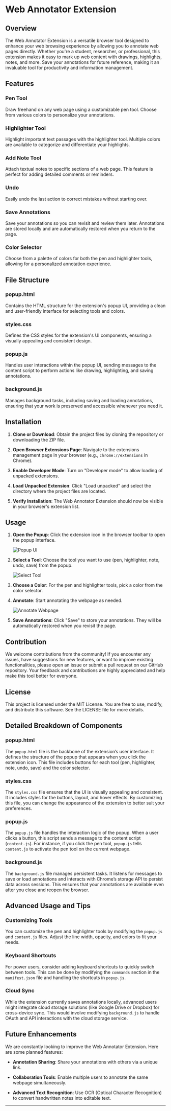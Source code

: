 # Web Annotator Extension



## Overview



The Web Annotator Extension is a versatile browser tool designed to enhance your web browsing experience by allowing you to annotate web pages directly. Whether you're a student, researcher, or professional, this extension makes it easy to mark up web content with drawings, highlights, notes, and more. Save your annotations for future reference, making it an invaluable tool for productivity and information management.



## Features



### Pen Tool



Draw freehand on any web page using a customizable pen tool. Choose from various colors to personalize your annotations.



### Highlighter Tool



Highlight important text passages with the highlighter tool. Multiple colors are available to categorize and differentiate your highlights.



### Add Note Tool



Attach textual notes to specific sections of a web page. This feature is perfect for adding detailed comments or reminders.



### Undo



Easily undo the last action to correct mistakes without starting over.



### Save Annotations



Save your annotations so you can revisit and review them later. Annotations are stored locally and are automatically restored when you return to the page.



### Color Selector



Choose from a palette of colors for both the pen and highlighter tools, allowing for a personalized annotation experience.



## File Structure



### popup.html



Contains the HTML structure for the extension's popup UI, providing a clean and user-friendly interface for selecting tools and colors.



### styles.css



Defines the CSS styles for the extension's UI components, ensuring a visually appealing and consistent design.



### popup.js



Handles user interactions within the popup UI, sending messages to the content script to perform actions like drawing, highlighting, and saving annotations.



### background.js



Manages background tasks, including saving and loading annotations, ensuring that your work is preserved and accessible whenever you need it.



## Installation



1. **Clone or Download**: Obtain the project files by cloning the repository or downloading the ZIP file.

2. **Open Browser Extensions Page**: Navigate to the extensions management page in your browser (e.g., `chrome://extensions` in Chrome).

3. **Enable Developer Mode**: Turn on "Developer mode" to allow loading of unpacked extensions.

4. **Load Unpacked Extension**: Click "Load unpacked" and select the directory where the project files are located.

5. **Verify Installation**: The Web Annotator Extension should now be visible in your browser's extension list.



## Usage



1. **Open the Popup**: Click the extension icon in the browser toolbar to open the popup interface.



   ![Popup UI](screenshots/select-extension.png)



2. **Select a Tool**: Choose the tool you want to use (pen, highlighter, note, undo, save) from the popup.



   ![Select Tool](screenshots/select-tool.png)



3. **Choose a Color**: For the pen and highlighter tools, pick a color from the color selector.



4. **Annotate**: Start annotating the webpage as needed.



   ![Annotate Webpage](screenshots/annotate.png)



5. **Save Annotations**: Click "Save" to store your annotations. They will be automatically restored when you revisit the page.



## Contribution



We welcome contributions from the community! If you encounter any issues, have suggestions for new features, or want to improve existing functionalities, please open an issue or submit a pull request on our GitHub repository. Your feedback and contributions are highly appreciated and help make this tool better for everyone.



## License



This project is licensed under the MIT License. You are free to use, modify, and distribute this software. See the LICENSE file for more details.



## Detailed Breakdown of Components



### popup.html



The `popup.html` file is the backbone of the extension’s user interface. It defines the structure of the popup that appears when you click the extension icon. This file includes buttons for each tool (pen, highlighter, note, undo, save) and the color selector.



### styles.css



The `styles.css` file ensures that the UI is visually appealing and consistent. It includes styles for the buttons, layout, and hover effects. By customizing this file, you can change the appearance of the extension to better suit your preferences.



### popup.js



The `popup.js` file handles the interaction logic of the popup. When a user clicks a button, this script sends a message to the content script (`content.js`). For instance, if you click the pen tool, `popup.js` tells `content.js` to activate the pen tool on the current webpage.



### background.js



The `background.js` file manages persistent tasks. It listens for messages to save or load annotations and interacts with Chrome’s storage API to persist data across sessions. This ensures that your annotations are available even after you close and reopen the browser.



## Advanced Usage and Tips



### Customizing Tools



You can customize the pen and highlighter tools by modifying the `popup.js` and `content.js` files. Adjust the line width, opacity, and colors to fit your needs.



### Keyboard Shortcuts



For power users, consider adding keyboard shortcuts to quickly switch between tools. This can be done by modifying the `commands` section in the `manifest.json` file and handling the shortcuts in `popup.js`.



### Cloud Sync



While the extension currently saves annotations locally, advanced users might integrate cloud storage solutions (like Google Drive or Dropbox) for cross-device sync. This would involve modifying `background.js` to handle OAuth and API interactions with the cloud storage service.



## Future Enhancements



We are constantly looking to improve the Web Annotator Extension. Here are some planned features:



- **Annotation Sharing**: Share your annotations with others via a unique link.

- **Collaboration Tools**: Enable multiple users to annotate the same webpage simultaneously.

- **Advanced Text Recognition**: Use OCR (Optical Character Recognition) to convert handwritten notes into editable text.



---
